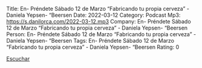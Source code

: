 Title: En- Préndete Sábado 12 de Marzo  “Fabricando tu propia cerveza” - Daniela Yepsen- “Beersen
Date: 2022-03-12
Category: Podcast
Mp3: https://s.danilorca.com/2022-03-12.mp3
Company: En- Préndete Sábado 12 de Marzo  “Fabricando tu propia cerveza” - Daniela Yepsen- “Beersen
Person: En- Préndete Sábado 12 de Marzo  “Fabricando tu propia cerveza” - Daniela Yepsen- “Beersen
Tags: En- Préndete Sábado 12 de Marzo  “Fabricando tu propia cerveza” - Daniela Yepsen- “Beersen
Rating: 0

<a href="https://s.danilorca.com/2022-03-12.mp3" type="audio/mpeg">
Escuchar
</a>
